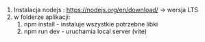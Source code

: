 1. Instalacja nodejs : https://nodejs.org/en/download/ -> wersja LTS
2. w folderze aplikacji:
   1. npm install - instaluje wszystkie potrzebne libki
   2. npm run dev - uruchamia local server (vite)
